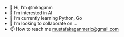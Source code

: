 - 👋 Hi, I’m @mkaganm
- 👀 I’m interested in AI
- 🌱 I’m currently learning Python, Go
- 💞️ I’m looking to collaborate on ...
- 📫 How to reach me mustafakaganmeric@gmail.com

<!---
mkaganm/mkaganm is a ✨ special ✨ repository because its `README.md` (this file) appears on your GitHub profile.
You can click the Preview link to take a look at your changes.
--->
